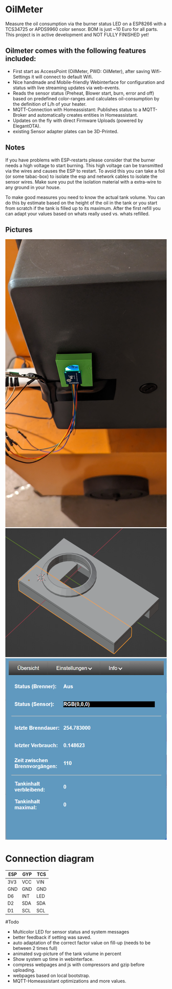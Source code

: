 # OilMeter

Measure the oil consumption via the burner status LED on a ESP8266 with a TCS34725 or APDS9960 color sensor.
BOM is just ~10 Euro for all parts. This project is in active development and NOT FULLY FINISHED yet!

## Oilmeter comes with the following features included:
- First start as AccessPoint (OilMeter, PWD: OilMeter), after saving Wifi-Settings it will connect to default Wifi.
- Nice handmade and Mobile-friendly Webinterface for configuration and status with live streaming updates via web-events.
- Reads the sensor status (Preheat, Blower start, burn, error and off) based on predefined color-ranges and calculates oil-consumption
  by the definition of L/h of your heater.
- MQTT-Connection with Homeassistant: Publishes status to a MQTT-Broker and automatically creates entities in Homeassistant.
- Updates on the fly with direct Firmware Uploads (powered by ElegantOTA).
- existing Sensor adapter plates can be 3D-Printed.

## Notes

If you have problems with ESP-restarts please consider that the burner needs a high voltage to start burning.
This high voltage can be transmitted via the wires and causes the ESP to restart. To avoid this you can take a foil
(or some tabac-box) to isolate the esp and network cables to isolate the sensor wires. Make sure you put the isolation material with
a extra-wire to any ground in your house.

To make good measures you need to know the actual tank volume. You can do this by estimate based on the height of the oil in the tank
or you start from scratch if the tank is filled up to its maximum. After the first refill you can adapt your values based on whats 
really used vs. whats refilled.

## Pictures

![Installation](Pictures/Installation.jpg)
![Installation](Pictures/Adapter_Plate.png)
![Installation](Pictures/Webinterface.png)

# Connection diagram

| ESP   | GYP | TCS |
| ----- | --- | --- |
| 3V3   | VCC | VIN |
| GND   | GND | GND |
| D6    | INT | LED |
| D2    | SDA | SDA |
| D1    | SCL | SCL |

#Todo

- Multicolor LED for sensor status and system messages
- better feedback if setting was saved.
- auto adaptation of the correct factor value on fill-up (needs to be between 2 times full)
- animated svg-picture of the tank volume in percent
- Show system up time in webinterface.
- compress webpages and js with compressors and gzip before uploading.
- webpages based on local bootstrap.
- MQTT-Homeassistant optimizations and more values.
  

